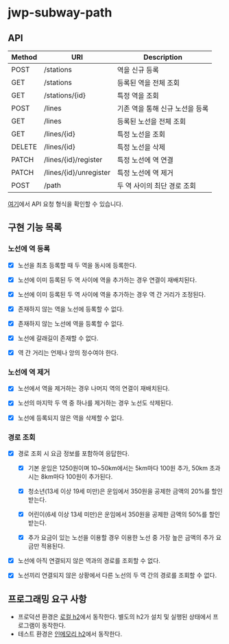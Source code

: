 # jwp-subway-path

## API

| Method | URI                    | Description        |
|--------|------------------------|--------------------|
| POST   | /stations              | 역을 신규 등록           |
| GET    | /stations              | 등록된 역을 전체 조회       |
 | GET    | /stations/{id}         | 특정 역을 조회           |
| POST   | /lines                 | 기존 역을 통해 신규 노선을 등록 |
| GET    | /lines                 | 등록된 노선을 전체 조회      |
| GET    | /lines/{id}            | 특정 노선을 조회          |
| DELETE | /lines/{id}            | 특정 노선을 삭제          |
 | PATCH  | /lines/{id}/register   | 특정 노선에 역 연결        |
 | PATCH  | /lines/{id}/unregister | 특정 노선에 역 제거        |
 | POST   | /path                  | 두 역 사이의 최단 경로 조회   |

[여기](./subway.http)에서 API 요청 형식을 확인할 수 있습니다.


## 구현 기능 목록
### 노선에 역 등록
- [x] 노선을 최초 등록할 때 두 역을 동시에 등록한다.
- [x] 노선에 이미 등록된 두 역 사이에 역을 추가하는 경우 연결이 재배치된다.
- [x] 노선에 이미 등록된 두 역 사이에 역을 추가하는 경우 역 간 거리가 조정된다.


- [x] 존재하지 않는 역을 노선에 등록할 수 없다.
- [x] 존재하지 않는 노선에 역을 등록할 수 없다.
- [x] 노선에 갈래길이 존재할 수 없다.
- [x] 역 간 거리는 언제나 앙의 정수여야 한다.


### 노선에 역 제거
- [x] 노선에서 역을 제거하는 경우 나머지 역의 연결이 재배치된다.
- [x] 노선의 마지막 두 역 중 하나를 제거하는 경우 노선도 삭제된다.


- [x] 노선에 등록되지 않은 역을 삭제할 수 없다.


### 경로 조회
- [x] 경로 조회 시 요금 정보를 포함하여 응답한다.
  - [x] 기본 운임은 1250원이며 10~50km에서는 5km마다 100원 추가, 50km 초과 시는 8km마다 100원이 추가된다.
  - [x] 청소년(13세 이상 19세 미만)은 운임에서 350원을 공제한 금액의 20%를 할인받는다.
  - [x] 어린이(6세 이상 13세 미만)은 운임에서 350원을 공제한 금액의 50%를 할인받는다.
  - [x] 추가 요금이 있는 노선을 이용할 경우 이용한 노선 중 가장 높은 금액의 추가 요금만 적용된다.


- [x] 노선에 아직 연결되지 않은 역과의 경로를 조회할 수 없다.
- [x] 노선끼리 연결되지 않은 상황에서 다른 노선의 두 역 간의 경로를 조회할 수 없다.


## 프로그래밍 요구 사항
- 프로덕션 환경은 [로컬 h2](/src/test/resources/application.properties)에서 동작한다. 별도의 h2가 설치 및 실행된 상태에서 프로그램이 동작한다.
- 테스트 환경은 [인메모리 h2](/src/test/resources/application.properties)에서 동작한다.
